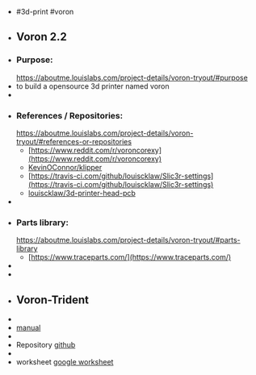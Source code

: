 - #3d-print #voron
- ## Voron 2.2
- ### Purpose:
  https://aboutme.louislabs.com/project-details/voron-tryout/#purpose
- to build a opensource 3d printer named voron
-
- ### References / Repositories:
  https://aboutme.louislabs.com/project-details/voron-tryout/#references-or-repositories
	- [https://www.reddit.com/r/voroncorexy](https://www.reddit.com/r/voroncorexy)
	- [KevinOConnor/klipper](https://www.github.com/KevinOConnor/klipper)
	- [https://travis-ci.com/github/louiscklaw/Slic3r-settings](https://travis-ci.com/github/louiscklaw/Slic3r-settings)
	- [louiscklaw/3d-printer-head-pcb](https://www.github.com/louiscklaw/3d-printer-head-pcb)
-
- ### Parts library:
  https://aboutme.louislabs.com/project-details/voron-tryout/#parts-library
	- [https://www.traceparts.com/](https://www.traceparts.com/)
-
-
- ## Voron-Trident
-
- [manual](https://raw.githubusercontent.com/VoronDesign/Voron-Trident/main/Manual/Assembly_Manual_Trident.pdf)
-
- Repository [github](https://github.com/louiscklaw/Voron-Trident)
-
- worksheet [google worksheet](https://docs.google.com/spreadsheets/d/1BWfF28YSMLRVvmIrBtX7r5ABJAbR0lbhchCRPk_AjrQ)